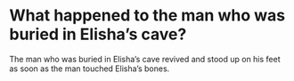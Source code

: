 # What happened to the man who was buried in Elisha’s cave?

The man who was buried in Elisha’s cave revived and stood up on his feet as soon as the man touched Elisha’s bones.
